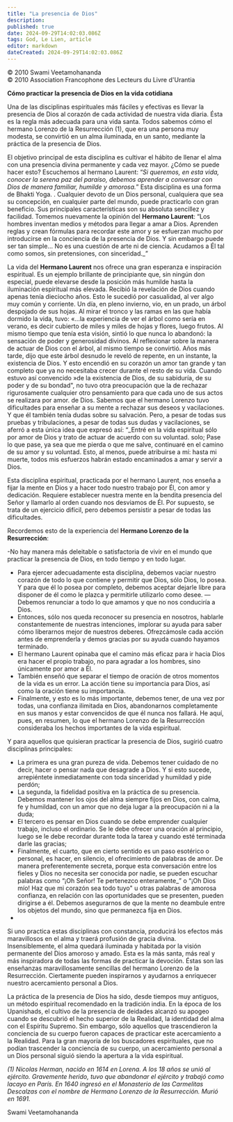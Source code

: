 ```yaml
---
title: "La presencia de Dios"
description: 
published: true
date: 2024-09-29T14:02:03.086Z
tags: God, Le Lien, article
editor: markdown
dateCreated: 2024-09-29T14:02:03.086Z
---
```


<p class="v-card v-sheet theme--light grey lighten-3 px-2">© 2010 Swami Veetamohananda<br>© 2010 Association Francophone des Lecteurs du Livre d'Urantia</p>


**Cómo practicar la presencia de Dios en la vida cotidiana**

Una de las disciplinas espirituales más fáciles y efectivas es llevar la presencia de Dios al corazón de cada actividad de nuestra vida diaria. Ésta es la regla más adecuada para una vida santa. Todos sabemos cómo el hermano Lorenzo de la Resurrección (1), que era una persona muy modesta, se convirtió en un alma iluminada, en un santo, mediante la práctica de la presencia de Dios.

El objetivo principal de esta disciplina es cultivar el hábito de llenar el alma con una presencia divina permanente y cada vez mayor. ¿Cómo se puede hacer esto? Escuchemos al hermano Laurent: “_Si queremos, en esta vida, conocer la serena paz del paraíso, debemos aprender a conversar con Dios de manera familiar, humilde y amorosa._” Esta disciplina es una forma de Bhakti Yoga. . Cualquier devoto de un Dios personal, cualquiera que sea su concepción, en cualquier parte del mundo, puede practicarlo con gran beneficio. Sus principales características son su absoluta sencillez y facilidad. Tomemos nuevamente la opinión del **Hermano Laurent**: “Los hombres inventan medios y métodos para llegar a amar a Dios. Aprenden reglas y crean fórmulas para recordar este amor y se esfuerzan mucho por introducirse en la conciencia de la presencia de Dios. Y sin embargo puede ser tan simple... No es una cuestión de arte ni de ciencia. Acudamos a Él tal como somos, sin pretensiones, con sinceridad._”

La vida del **Hermano Laurent** nos ofrece una gran esperanza e inspiración espiritual. Es un ejemplo brillante de principiante que, sin ningún don especial, puede elevarse desde la posición más humilde hasta la iluminación espiritual más elevada. Recibió la revelación de Dios cuando apenas tenía dieciocho años. Esto le sucedió por casualidad, al ver algo muy común y corriente. Un día, en pleno invierno, vio, en un prado, un árbol despojado de sus hojas. Al mirar el tronco y las ramas en las que había dormido la vida, tuvo: «...la experiencia de ver el árbol como sería en verano, es decir cubierto de miles y miles de hojas y flores, luego frutos. Al mismo tiempo que tenía esta visión, sintió lo que nunca lo abandonó: la sensación de poder y generosidad divinos. Al reflexionar sobre la manera de actuar de Dios con el árbol, al mismo tiempo se convirtió. Años más tarde, dijo que este árbol desnudo le reveló de repente, en un instante, la existencia de Dios. Y esto encendió en su corazón un amor tan grande y tan completo que ya no necesitaba crecer durante el resto de su vida. Cuando estuvo así convencido »de la existencia de Dios, de su sabiduría, de su poder y de su bondad", no tuvo otra preocupación que la de rechazar rigurosamente cualquier otro pensamiento para que cada uno de sus actos se realizara por amor. de Dios. Sabemos que el hermano Lorenzo tuvo dificultades para enseñar a su mente a rechazar sus deseos y vacilaciones. Y que él también tenía dudas sobre su salvación. Pero, a pesar de todas sus pruebas y tribulaciones, a pesar de todas sus dudas y vacilaciones, se aferró a esta única idea que expresó así: “_Entré en la vida espiritual sólo por amor de Dios y trato de actuar de acuerdo con su voluntad. solo; Pase lo que pase, ya sea que me pierda o que me salve, continuaré en el camino de su amor y su voluntad. Esto, al menos, puede atribuirse a mí: hasta mi muerte, todos mis esfuerzos habrán estado encaminados a amar y servir a Dios.

Esta disciplina espiritual, practicada por el hermano Laurent, nos enseña a fijar la mente en Dios y a hacer todo nuestro trabajo por Él, con amor y dedicación. Requiere establecer nuestra mente en la bendita presencia del Señor y llamarlo al orden cuando nos desviamos de Él. Por supuesto, se trata de un ejercicio difícil, pero debemos persistir a pesar de todas las dificultades.

Recordemos esto de la experiencia del **Hermano Lorenzo de la Resurrección**:

-No hay manera más deleitable o satisfactoria de vivir en el mundo que practicar la presencia de Dios, en todo tiempo y en todo lugar.
- Para ejercer adecuadamente esta disciplina, debemos vaciar nuestro corazón de todo lo que contiene y permitir que Dios, sólo Dios, lo posea. Y para que él lo posea por completo, debemos aceptar dejarle libre para disponer de él como le plazca y permitirle utilizarlo como desee. — Debemos renunciar a todo lo que amamos y que no nos conduciría a Dios.
- Entonces, sólo nos queda reconocer su presencia en nosotros, hablarle constantemente de nuestras intenciones, implorar su ayuda para saber cómo liberarnos mejor de nuestros deberes. Ofrezcámosle cada acción antes de emprenderla y demos gracias por su ayuda cuando hayamos terminado.
- El hermano Laurent opinaba que el camino más eficaz para ir hacia Dios era hacer el propio trabajo, no para agradar a los hombres, sino únicamente por amor a Él.
- También enseñó que separar el tiempo de oración de otros momentos de la vida es un error. La acción tiene su importancia para Dios, así como la oración tiene su importancia.
- Finalmente, y esto es lo más importante, debemos tener, de una vez por todas, una confianza ilimitada en Dios, abandonarnos completamente en sus manos y estar convencidos de que él nunca nos fallará. He aquí, pues, en resumen, lo que el hermano Lorenzo de la Resurrección consideraba los hechos importantes de la vida espiritual.

Y para aquellos que quisieran practicar la presencia de Dios, sugirió cuatro disciplinas principales:
- La primera es una gran pureza de vida. Debemos tener cuidado de no decir, hacer o pensar nada que desagrade a Dios. Y si esto sucede, arrepiéntete inmediatamente con toda sinceridad y humildad y pide perdón;
- La segunda, la fidelidad positiva en la práctica de su presencia. Debemos mantener los ojos del alma siempre fijos en Dios, con calma, fe y humildad, con un amor que no deja lugar a la preocupación ni a la duda;
- El tercero es pensar en Dios cuando se debe emprender cualquier trabajo, incluso el ordinario. Se le debe ofrecer una oración al principio, luego se le debe recordar durante toda la tarea y cuando esté terminada darle las gracias;
- Finalmente, el cuarto, que en cierto sentido es un paso esotérico o personal, es hacer, en silencio, el ofrecimiento de palabras de amor. De manera preferentemente secreta, porque esta conversación entre los fieles y Dios no necesita ser conocida por nadie, se pueden escuchar palabras como “¡Oh Señor! Te pertenezco enteramente_” o “¡Oh Dios mío! Haz que mi corazón sea todo tuyo" u otras palabras de amorosa confianza, en relación con las oportunidades que se presenten, pueden dirigirse a él. Debemos asegurarnos de que la mente no deambule entre los objetos del mundo, sino que permanezca fija en Dios.
- 
Si uno practica estas disciplinas con constancia, producirá los efectos más maravillosos en el alma y traerá profusión de gracia divina. Insensiblemente, el alma quedará iluminada y habitada por la visión permanente del Dios amoroso y amado. Esta es la más santa, más real y más inspiradora de todas las formas de practicar la devoción. Éstas son las enseñanzas maravillosamente sencillas del hermano Lorenzo de la Resurrección. Ciertamente pueden inspirarnos y ayudarnos a enriquecer nuestro acercamiento personal a Dios.

La práctica de la presencia de Dios ha sido, desde tiempos muy antiguos, un método espiritual recomendado en la tradición india. En la época de los Upanishads, el cultivo de la presencia de deidades alcanzó su apogeo cuando se descubrió el hecho superior de la Realidad, la identidad del alma con el Espíritu Supremo. Sin embargo, sólo aquellos que trascendieron la conciencia de su cuerpo fueron capaces de practicar este acercamiento a la Realidad. Para la gran mayoría de los buscadores espirituales, que no podían trascender la conciencia de su cuerpo, un acercamiento personal a un Dios personal siguió siendo la apertura a la vida espiritual.

_(1) Nicolas Herman, nacido en 1614 en Lorena. A los 18 años se unió al ejército. Gravemente herido, tuvo que abandonar el ejército y trabajó como lacayo en París. En 1640 ingresó en el Monasterio de las Carmelitas Descalzas con el nombre de Hermano Lorenzo de la Resurrección. Murió en 1691._

Swami Veetamohananda

